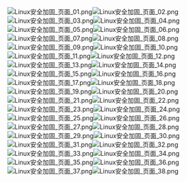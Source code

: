 ![Linux安全加固_页面_01.png](https://cdn.nlark.com/yuque/0/2021/png/2476579/1624321727067-ce2302d2-a0eb-4d5e-90aa-5531106055db.png#clientId=u90cb35f1-3a88-4&from=paste&height=750&id=ufe40590f&originHeight=1500&originWidth=2667&originalType=binary&ratio=2&size=38761&status=done&style=none&taskId=ufd530d43-d5e5-4f8b-a22c-78be6328db3&width=1333.5)![Linux安全加固_页面_02.png](https://cdn.nlark.com/yuque/0/2021/png/2476579/1624321727080-26f17dc5-fdfa-4239-99e4-be33c6ef0160.png#clientId=u90cb35f1-3a88-4&from=paste&height=750&id=uaaaeedbd&originHeight=1500&originWidth=2667&originalType=binary&ratio=2&size=36341&status=done&style=none&taskId=ub831c70c-98d7-4256-99e4-936ac613920&width=1333.5)![Linux安全加固_页面_03.png](https://cdn.nlark.com/yuque/0/2021/png/2476579/1624321727096-a20e63ab-8fd1-45f7-a964-1042ef32d483.png#clientId=u90cb35f1-3a88-4&from=paste&height=750&id=u7511bbdf&originHeight=1500&originWidth=2667&originalType=binary&ratio=2&size=24735&status=done&style=none&taskId=u209194ea-ebf5-475b-9cd6-b801132cbfe&width=1333.5)![Linux安全加固_页面_04.png](https://cdn.nlark.com/yuque/0/2021/png/2476579/1624321727102-42e44a34-4928-47a5-a966-149028662d82.png#clientId=u90cb35f1-3a88-4&from=paste&height=754&id=u69404c74&originHeight=1508&originWidth=2667&originalType=binary&ratio=2&size=29095&status=done&style=none&taskId=uaa6cfdd6-91bb-4327-bda6-db6db1408df&width=1333.5)![Linux安全加固_页面_05.png](https://cdn.nlark.com/yuque/0/2021/png/2476579/1624321727442-2d1e8d0c-2f38-494d-a371-23952d335c01.png#clientId=u90cb35f1-3a88-4&from=paste&height=750&id=u6c012fe7&originHeight=1500&originWidth=2667&originalType=binary&ratio=2&size=324567&status=done&style=none&taskId=u6302548a-f15b-4cbe-8bfa-ba8d35e2d75&width=1333.5)![Linux安全加固_页面_06.png](https://cdn.nlark.com/yuque/0/2021/png/2476579/1624321728836-6e0c7116-5dfa-4571-9c76-2f3a7f8ddaad.png#clientId=u90cb35f1-3a88-4&from=paste&height=750&id=uec654226&originHeight=1500&originWidth=2667&originalType=binary&ratio=2&size=792438&status=done&style=none&taskId=u93896abd-e658-4d16-8212-0e9802344c0&width=1333.5)![Linux安全加固_页面_07.png](https://cdn.nlark.com/yuque/0/2021/png/2476579/1624321727944-13b18026-0f37-424d-91e8-4519a84801f1.png#clientId=u90cb35f1-3a88-4&from=paste&height=750&id=u37a18127&originHeight=1500&originWidth=2667&originalType=binary&ratio=2&size=63593&status=done&style=none&taskId=u24256914-c724-4a61-a9b9-fb0311e3b11&width=1333.5)![Linux安全加固_页面_08.png](https://cdn.nlark.com/yuque/0/2021/png/2476579/1624321728038-25194b19-9e98-45ee-8cf4-de1b1b660980.png#clientId=u90cb35f1-3a88-4&from=paste&height=750&id=ub9447d17&originHeight=1500&originWidth=2667&originalType=binary&ratio=2&size=53217&status=done&style=none&taskId=ua22e260d-eaa1-4287-99a8-bfa19b7867b&width=1333.5)![Linux安全加固_页面_09.png](https://cdn.nlark.com/yuque/0/2021/png/2476579/1624321728170-50e85cb1-e549-4f2b-81cd-e9334dd0ef0a.png#clientId=u90cb35f1-3a88-4&from=paste&height=750&id=ubac89ec8&originHeight=1500&originWidth=2667&originalType=binary&ratio=2&size=52196&status=done&style=none&taskId=uc1c1e73d-4754-4160-86a5-800c7b91651&width=1333.5)![Linux安全加固_页面_10.png](https://cdn.nlark.com/yuque/0/2021/png/2476579/1624321729092-bcc2bb02-9f06-4050-8cd7-fbd812ef4300.png#clientId=u90cb35f1-3a88-4&from=paste&height=754&id=u4ac29374&originHeight=1508&originWidth=2667&originalType=binary&ratio=2&size=22066&status=done&style=none&taskId=u2aec9013-0de5-46df-b169-a544dc8ae77&width=1333.5)![Linux安全加固_页面_11.png](https://cdn.nlark.com/yuque/0/2021/png/2476579/1624321729570-534c8900-c888-4b17-99e1-8f088da6a4bc.png#clientId=u90cb35f1-3a88-4&from=paste&height=750&id=u236b0344&originHeight=1500&originWidth=2667&originalType=binary&ratio=2&size=338707&status=done&style=none&taskId=uaeb8bbe7-6cbb-43ee-b156-94e0bbca3f9&width=1333.5)![Linux安全加固_页面_12.png](https://cdn.nlark.com/yuque/0/2021/png/2476579/1624321729452-e17a7634-f1e4-46c3-aa99-dce44ba710b6.png#clientId=u90cb35f1-3a88-4&from=paste&height=750&id=u92c8c6a0&originHeight=1500&originWidth=2667&originalType=binary&ratio=2&size=178441&status=done&style=none&taskId=u4f6b33e8-980a-4e41-9113-a6d397c89dc&width=1333.5)![Linux安全加固_页面_13.png](https://cdn.nlark.com/yuque/0/2021/png/2476579/1624321729634-8b24b2c2-b515-4286-952c-a444cce56038.png#clientId=u90cb35f1-3a88-4&from=paste&height=750&id=u85c8d3d7&originHeight=1500&originWidth=2667&originalType=binary&ratio=2&size=288896&status=done&style=none&taskId=u919f6b6f-91cd-4b1d-9ba2-1e246a0f59f&width=1333.5)![Linux安全加固_页面_14.png](https://cdn.nlark.com/yuque/0/2021/png/2476579/1624321729854-69ad2ff5-42e7-4f40-a323-afa8c0abbf35.png#clientId=u90cb35f1-3a88-4&from=paste&height=750&id=u547a10ec&originHeight=1500&originWidth=2667&originalType=binary&ratio=2&size=33122&status=done&style=none&taskId=ufd4127f7-4b4c-49e9-aa98-e6a6d16d9dc&width=1333.5)![Linux安全加固_页面_15.png](https://cdn.nlark.com/yuque/0/2021/png/2476579/1624321730365-4d8c7f24-9c5c-4007-8f42-ac21425ed3bc.png#clientId=u90cb35f1-3a88-4&from=paste&height=754&id=ua3c406aa&originHeight=1508&originWidth=2667&originalType=binary&ratio=2&size=21093&status=done&style=none&taskId=u4622815e-271d-47c4-abbd-fbbe48cf05b&width=1333.5)![Linux安全加固_页面_16.png](https://cdn.nlark.com/yuque/0/2021/png/2476579/1624321731033-a7412e60-6761-4223-8b2c-49c9b7bf6a65.png#clientId=u90cb35f1-3a88-4&from=paste&height=750&id=ud0854fba&originHeight=1500&originWidth=2667&originalType=binary&ratio=2&size=372501&status=done&style=none&taskId=u3bd5ec27-13fd-46c5-9791-42664910450&width=1333.5)![Linux安全加固_页面_17.png](https://cdn.nlark.com/yuque/0/2021/png/2476579/1624321730978-c1768271-d341-4b92-97de-b83393838ccd.png#clientId=u90cb35f1-3a88-4&from=paste&height=750&id=u824086b1&originHeight=1500&originWidth=2667&originalType=binary&ratio=2&size=163196&status=done&style=none&taskId=u56eb7c7a-8848-4676-86d7-3c54005e3f1&width=1333.5)![Linux安全加固_页面_18.png](https://cdn.nlark.com/yuque/0/2021/png/2476579/1624321731146-b9b0983c-2074-4ae6-ad11-988d47bc0e7a.png#clientId=u90cb35f1-3a88-4&from=paste&height=750&id=u7785b905&originHeight=1500&originWidth=2667&originalType=binary&ratio=2&size=91816&status=done&style=none&taskId=u0c4986b5-3f88-4390-b731-29edcf71931&width=1333.5)![Linux安全加固_页面_19.png](https://cdn.nlark.com/yuque/0/2021/png/2476579/1624321731083-7783f9a4-12af-4db9-9ac4-b5ff124f85d1.png#clientId=u90cb35f1-3a88-4&from=paste&height=750&id=u07b62399&originHeight=1500&originWidth=2667&originalType=binary&ratio=2&size=42073&status=done&style=none&taskId=u11f1e8c9-2880-4b23-b876-32930cf5f9a&width=1333.5)![Linux安全加固_页面_20.png](https://cdn.nlark.com/yuque/0/2021/png/2476579/1624321731180-a51084ab-da8e-4833-880d-ac29497867b7.png#clientId=u90cb35f1-3a88-4&from=paste&height=754&id=u66dcc412&originHeight=1508&originWidth=2667&originalType=binary&ratio=2&size=21517&status=done&style=none&taskId=uec9dd2ba-d2aa-45ea-b27a-4068b256e2b&width=1333.5)![Linux安全加固_页面_21.png](https://cdn.nlark.com/yuque/0/2021/png/2476579/1624321731793-c6dd95b2-b8e5-4e3b-8ed0-2030f597fe3d.png#clientId=u90cb35f1-3a88-4&from=paste&height=750&id=ud95947fd&originHeight=1500&originWidth=2667&originalType=binary&ratio=2&size=44870&status=done&style=none&taskId=u6fd50d02-2943-4d48-9f7b-2bfd1b4b2a3&width=1333.5)![Linux安全加固_页面_22.png](https://cdn.nlark.com/yuque/0/2021/png/2476579/1624321732359-631e6cdf-a5e4-45c6-aaaa-b18f175547cf.png#clientId=u90cb35f1-3a88-4&from=paste&height=750&id=u22e2c743&originHeight=1500&originWidth=2667&originalType=binary&ratio=2&size=136292&status=done&style=none&taskId=u6017c8be-649a-4754-b31a-9f558cfaef8&width=1333.5)![Linux安全加固_页面_23.png](https://cdn.nlark.com/yuque/0/2021/png/2476579/1624321732214-0c74d23d-22ee-496c-ad7d-a0c42082ce2a.png#clientId=u90cb35f1-3a88-4&from=paste&height=750&id=uec06380d&originHeight=1500&originWidth=2667&originalType=binary&ratio=2&size=42843&status=done&style=none&taskId=u4f7d529b-37af-477c-a96e-fd01b8d4b88&width=1333.5)![Linux安全加固_页面_24.png](https://cdn.nlark.com/yuque/0/2021/png/2476579/1624321732405-94d72f6f-e19b-46a9-b3b2-fcbff6508b68.png#clientId=u90cb35f1-3a88-4&from=paste&height=750&id=u9bed1474&originHeight=1500&originWidth=2667&originalType=binary&ratio=2&size=58163&status=done&style=none&taskId=u0b0b4c4a-a81d-4251-83a1-e4d9212f663&width=1333.5)![Linux安全加固_页面_25.png](https://cdn.nlark.com/yuque/0/2021/png/2476579/1624321732563-82c2cb16-f1f8-433d-863d-e58e8a7a314a.png#clientId=u90cb35f1-3a88-4&from=paste&height=750&id=u74fb62c2&originHeight=1500&originWidth=2667&originalType=binary&ratio=2&size=122273&status=done&style=none&taskId=u36e13fee-66fc-4956-947d-bc638672a9b&width=1333.5)![Linux安全加固_页面_26.png](https://cdn.nlark.com/yuque/0/2021/png/2476579/1624321732782-59443338-7c3f-49c3-992f-d9c43b7221de.png#clientId=u90cb35f1-3a88-4&from=paste&height=750&id=u48f5bcff&originHeight=1500&originWidth=2667&originalType=binary&ratio=2&size=36494&status=done&style=none&taskId=u44357ea1-0df9-431d-b226-83d28bf2c33&width=1333.5)![Linux安全加固_页面_27.png](https://cdn.nlark.com/yuque/0/2021/png/2476579/1624321733288-56673c6e-8c5d-4653-a690-f5f412514530.png#clientId=u90cb35f1-3a88-4&from=paste&height=750&id=uabc6ed5f&originHeight=1500&originWidth=2667&originalType=binary&ratio=2&size=49955&status=done&style=none&taskId=u1151069f-0d15-43ba-b37f-94a83a2f00a&width=1333.5)![Linux安全加固_页面_28.png](https://cdn.nlark.com/yuque/0/2021/png/2476579/1624321733462-510ce476-e5bc-4d24-a82a-66b41efcbe90.png#clientId=u90cb35f1-3a88-4&from=paste&height=750&id=ue1d36206&originHeight=1500&originWidth=2667&originalType=binary&ratio=2&size=57745&status=done&style=none&taskId=u58596fdf-931b-4dfb-b458-40ab91990f4&width=1333.5)![Linux安全加固_页面_29.png](https://cdn.nlark.com/yuque/0/2021/png/2476579/1624321733556-627fd874-6121-4341-9033-7671eb5619f7.png#clientId=u90cb35f1-3a88-4&from=paste&height=750&id=u15c8b02b&originHeight=1500&originWidth=2667&originalType=binary&ratio=2&size=43309&status=done&style=none&taskId=u6ebc84f1-50d9-49f3-a971-0557e6da1e0&width=1333.5)![Linux安全加固_页面_30.png](https://cdn.nlark.com/yuque/0/2021/png/2476579/1624321733963-309a3f8e-8abe-4fbc-a5ce-897b3cf5106f.png#clientId=u90cb35f1-3a88-4&from=paste&height=750&id=u18017116&originHeight=1500&originWidth=2667&originalType=binary&ratio=2&size=85532&status=done&style=none&taskId=u565f06d5-dee8-4ecc-80b6-d69647d0498&width=1333.5)![Linux安全加固_页面_31.png](https://cdn.nlark.com/yuque/0/2021/png/2476579/1624321733986-82f08b81-4972-477e-a1cf-194a6595458d.png#clientId=u90cb35f1-3a88-4&from=paste&height=750&id=u9c481653&originHeight=1500&originWidth=2667&originalType=binary&ratio=2&size=97118&status=done&style=none&taskId=uec571a0d-720b-4e15-9436-99f4673254c&width=1333.5)![Linux安全加固_页面_32.png](https://cdn.nlark.com/yuque/0/2021/png/2476579/1624321734508-a589f988-a9a9-4196-a43b-b290381dcd23.png#clientId=u90cb35f1-3a88-4&from=paste&height=750&id=ub6732226&originHeight=1500&originWidth=2667&originalType=binary&ratio=2&size=207368&status=done&style=none&taskId=ucff5618f-7dfa-4cb7-90cf-9510b743f77&width=1333.5)![Linux安全加固_页面_33.png](https://cdn.nlark.com/yuque/0/2021/png/2476579/1624321734459-2eb02411-9251-4a7b-b8e9-8bf4b89f8650.png#clientId=u90cb35f1-3a88-4&from=paste&height=750&id=u6c17caab&originHeight=1500&originWidth=2667&originalType=binary&ratio=2&size=74973&status=done&style=none&taskId=ufe8a7043-d897-426e-a1e1-fd5f2153bbd&width=1333.5)![Linux安全加固_页面_34.png](https://cdn.nlark.com/yuque/0/2021/png/2476579/1624321734475-be883c95-6bf9-49bf-a8fe-a48fabb407d4.png#clientId=u90cb35f1-3a88-4&from=paste&height=750&id=ub0038aaf&originHeight=1500&originWidth=2667&originalType=binary&ratio=2&size=72006&status=done&style=none&taskId=ua3a7db9d-e734-49b3-9c67-8fb6972ad02&width=1333.5)![Linux安全加固_页面_35.png](https://cdn.nlark.com/yuque/0/2021/png/2476579/1624321734832-afa40fdc-84aa-42ef-8eb0-113970f4cc41.png#clientId=u90cb35f1-3a88-4&from=paste&height=750&id=u230df66c&originHeight=1500&originWidth=2667&originalType=binary&ratio=2&size=98158&status=done&style=none&taskId=u9fc8a7f4-d748-4df6-b2a7-ccf121e6760&width=1333.5)![Linux安全加固_页面_36.png](https://cdn.nlark.com/yuque/0/2021/png/2476579/1624321735253-136a0be5-7f2d-4e63-8bc7-f9c042f195c9.png#clientId=u90cb35f1-3a88-4&from=paste&height=750&id=ua3b3f4cd&originHeight=1500&originWidth=2667&originalType=binary&ratio=2&size=66278&status=done&style=none&taskId=u7e4dbb22-a951-44ef-ac22-b59528140b3&width=1333.5)![Linux安全加固_页面_37.png](https://cdn.nlark.com/yuque/0/2021/png/2476579/1624321735765-0bc4c0d6-ac0b-4ff3-adfc-9c5afa098145.png#clientId=u90cb35f1-3a88-4&from=paste&height=750&id=u2dbec5f0&originHeight=1500&originWidth=2667&originalType=binary&ratio=2&size=455701&status=done&style=none&taskId=ucb8b80d6-7710-42ac-9740-091dc39e059&width=1333.5)![Linux安全加固_页面_38.png](https://cdn.nlark.com/yuque/0/2021/png/2476579/1624321735391-73663f3f-d988-4c38-86af-b7c88913871d.png#clientId=u90cb35f1-3a88-4&from=paste&height=750&id=uc0a5245d&originHeight=1500&originWidth=2667&originalType=binary&ratio=2&size=39783&status=done&style=none&taskId=u77142f0b-7e0b-4282-9733-8f9e7347d42&width=1333.5)
